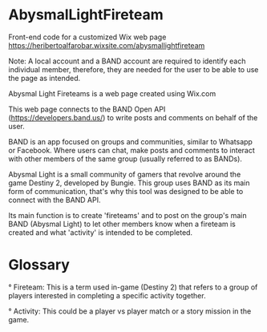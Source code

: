 # AbysmalLightFireteam
Front-end code for a customized Wix web page
https://heribertoalfarobar.wixsite.com/abysmallightfireteam

Note: A local account and a BAND account are required
to identify each individual member, therefore, they are needed
for the user to be able to use the page as intended.

Abysmal Light Fireteams is a web page created using Wix.com

This web page connects to the BAND Open API 
(https://developers.band.us/) to write
posts and comments on behalf of the user.

BAND is an app focused on groups and communities,
similar to Whatsapp or Facebook. Where users can
chat, make posts and comments to interact with other members
of the same group (usually referred to as BANDs).

Abysmal Light is a small community of gamers that revolve around
the game Destiny 2, developed by Bungie.
This group uses BAND as its main form of communication,
that's why this tool was designed to be able to connect with
the BAND API.

Its main function is to create 'fireteams' and to post
on the group's main BAND (Abysmal Light) to let other members
know when a fireteam is created and what 'activity' is 
intended to be completed.

# Glossary

° Fireteam: This is a term used in-game (Destiny 2) that refers to a
group of players interested in completing a specific activity together.

° Activity: This could be a player vs player match or a story mission
in the game.
